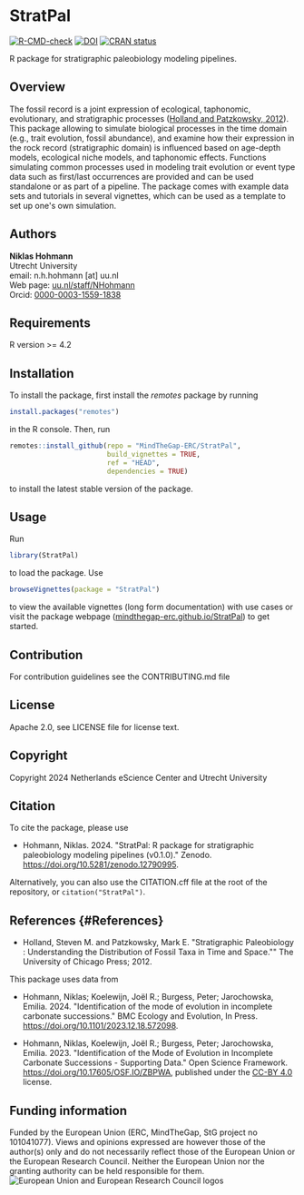 # StratPal

<!-- badges: start -->

[![R-CMD-check](https://github.com/MindTheGap-ERC/StratPal/actions/workflows/R-CMD-check.yaml/badge.svg)](https://github.com/MindTheGap-ERC/StratPal/actions/workflows/R-CMD-check.yaml)
[![DOI](https://zenodo.org/badge/DOI/10.5281/zenodo.12790995.svg)](https://doi.org/10.5281/zenodo.12790995)
[![CRAN status](https://www.r-pkg.org/badges/version/StratPal)](https://CRAN.R-project.org/package=StratPal)
<!-- badges: end -->

R package for stratigraphic paleobiology modeling pipelines.

## Overview

The fossil record is a joint expression of ecological, taphonomic, evolutionary, and stratigraphic processes ([Holland and Patzkowsky, 2012](#References)). This package allowing to simulate biological processes in the time domain (e.g., trait evolution, fossil abundance), and examine how their expression in the rock record (stratigraphic domain) is influenced based on age-depth models, ecological niche models, and taphonomic effects. Functions simulating common processes used in modeling trait evolution or event type data such as first/last occurrences are provided and can be used standalone or as part of a pipeline. The package comes with example data sets and tutorials in several vignettes, which can be used as a template to set up one's own simulation.

## Authors

**Niklas Hohmann**\
Utrecht University\
email: n.h.hohmann [at] uu.nl\
Web page: [uu.nl/staff/NHohmann](https://www.uu.nl/staff/NHHohmann)\
Orcid: [0000-0003-1559-1838](https://orcid.org/0000-0003-1559-1838)

## Requirements

R version \>= 4.2

## Installation

To install the package, first install the *remotes* package by running

``` r
install.packages("remotes")
```

in the R console. Then, run

``` r
remotes::install_github(repo = "MindTheGap-ERC/StratPal",
                        build_vignettes = TRUE,
                        ref = "HEAD",
                        dependencies = TRUE)
```

to install the latest stable version of the package.

## Usage

Run

``` r
library(StratPal)
```

to load the package. Use

``` r
browseVignettes(package = "StratPal")
```

to view the available vignettes (long form documentation) with use cases or visit the package webpage ([mindthegap-erc.github.io/StratPal](https://mindthegap-erc.github.io/StratPal/)) to get started.

## Contribution

For contribution guidelines see the CONTRIBUTING.md file

## License

Apache 2.0, see LICENSE file for license text.

## Copyright

Copyright 2024 Netherlands eScience Center and Utrecht University

## Citation

To cite the package, please use

-   Hohmann, Niklas. 2024. "StratPal: R package for stratigraphic paleobiology modeling pipelines (v0.1.0)." Zenodo. <https://doi.org/10.5281/zenodo.12790995>.

Alternatively, you can also use the CITATION.cff file at the root of the repository, or `citation("StratPal")`.

## References {#References}

-   Holland, Steven M. and Patzkowsky, Mark E. "Stratigraphic Paleobiology : Understanding the Distribution of Fossil Taxa in Time and Space."" The University of Chicago Press; 2012.

This package uses data from

-   Hohmann, Niklas; Koelewijn, Joël R.; Burgess, Peter; Jarochowska, Emilia. 2024. "Identification of the mode of evolution in incomplete carbonate successions." BMC Ecology and Evolution, In Press. <https://doi.org/10.1101/2023.12.18.572098>.

-   Hohmann, Niklas, Koelewijn, Joël R.; Burgess, Peter; Jarochowska, Emilia. 2023. "Identification of the Mode of Evolution in Incomplete Carbonate Successions - Supporting Data." Open Science Framework. <https://doi.org/10.17605/OSF.IO/ZBPWA>, published under the [CC-BY 4.0](https://creativecommons.org/licenses/by/4.0/) license.

## Funding information

Funded by the European Union (ERC, MindTheGap, StG project no 101041077). Views and opinions expressed are however those of the author(s) only and do not necessarily reflect those of the European Union or the European Research Council. Neither the European Union nor the granting authority can be held responsible for them. ![European Union and European Research Council logos](https://erc.europa.eu/sites/default/files/2023-06/LOGO_ERC-FLAG_FP.png)
